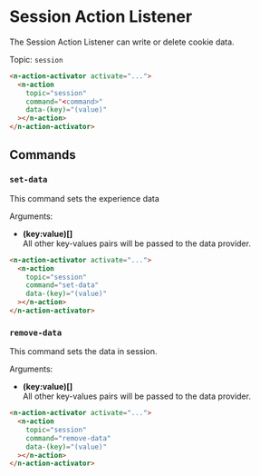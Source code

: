 # Session Action Listener

The Session Action Listener can write or delete cookie data.

Topic: `session`

```html
<n-action-activator activate="...">
  <n-action
    topic="session"
    command="<command>"
    data-(key)="(value)"
  ></n-action>
</n-action-activator>
```

## Commands

### `set-data`

This command sets the experience data

Arguments:

- **(key:value)[]**\
  All other key-values pairs will be passed to the data provider.

```html
<n-action-activator activate="...">
  <n-action
    topic="session"
    command="set-data"
    data-(key)="(value)"
  ></n-action>
</n-action-activator>
```

### `remove-data`

This command sets the data in session.

Arguments:

- **(key:value)[]**\
  All other key-values pairs will be passed to the data provider.

```html
<n-action-activator activate="...">
  <n-action
    topic="session"
    command="remove-data"
    data-(key)="(value)"
  ></n-action>
</n-action-activator>
```

